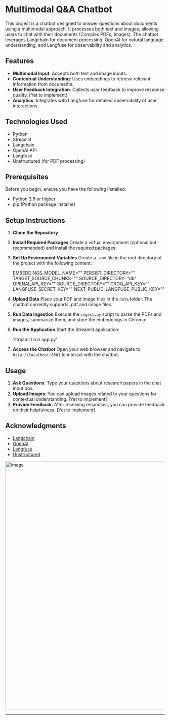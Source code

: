 # Multimodal Q&A Chatbot

This project is a chatbot designed to answer questions about documents using a multimodal approach. It processes both text and images, allowing users to chat with their documents (Complex PDFs, Images). The chatbot leverages Langchain for document processing, OpenAI for natural language understanding, and Langfuse for observability and analytics.

## Features

- **Multimodal Input**: Accepts both text and image inputs.
- **Contextual Understanding**: Uses embeddings to retrieve relevant information from documents.
- **User Feedback Integration**: Collects user feedback to improve response quality. [Yet to implement]
- **Analytics**: Integrates with Langfuse for detailed observability of user interactions.

## Technologies Used

- Python
- Streamlit
- Langchain
- OpenAI API
- Langfuse
- Unstructured (for PDF processing)

## Prerequisites

Before you begin, ensure you have the following installed:

- Python 3.6 or higher
- pip (Python package installer)

## Setup Instructions

1. **Clone the Repository**


2. **Install Required Packages**
Create a virtual environment (optional but recommended) and install the required packages:


3. **Set Up Environment Variables**
Create a `.env` file in the root directory of the project with the following content:

    EMBEDDINGS_MODEL_NAME=""
    PERSIST_DIRECTORY=""
    TARGET_SOURCE_CHUNKS=""
    SOURCE_DIRECTORY="db"
    OPENAI_API_KEY=""
    SOURCE_DIRECTORY=""
    GROQ_API_KEY=""
    LANGFUSE_SECRET_KEY=""
    NEXT_PUBLIC_LANGFUSE_PUBLIC_KEY=""

4. **Upload Data**
Place your PDF and image files in the `data` folder. The chatbot currently supports .pdf and image files.

5. **Run Data Ingestion**
Execute the `ingest.py` script to parse the PDFs and images, summarize them, and store the embeddings in Chroma:

6. **Run the Application**
Start the Streamlit application:

    'streamlit run app.py'


7. **Access the Chatbot**
Open your web browser and navigate to `http://localhost:8501` to interact with the chatbot.

## Usage

1. **Ask Questions**: Type your questions about research papers in the chat input box.
2. **Upload Images**: You can upload images related to your questions for contextual understanding. [Yet to implement]
3. **Provide Feedback**: After receiving responses, you can provide feedback on their helpfulness. [Yet to implement]


## Acknowledgments

- [Langchain](https://langchain.com/)
- [OpenAI](https://openai.com/)
- [Langfuse](https://langfuse.com/)
- [Unstructured](https://unstructured.io/)


<img width="782" alt="image" src="https://github.com/user-attachments/assets/e14bb20e-233f-4ac6-89ef-c46a4776f9d9" />


---


